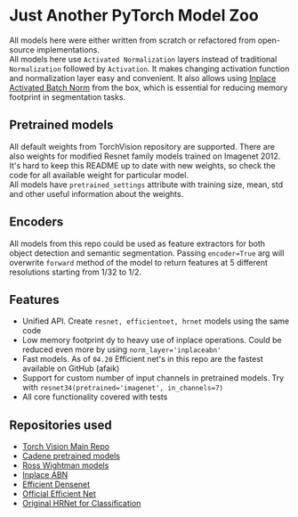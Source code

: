 # Just Another PyTorch Model Zoo
All models here were either written from scratch or refactored from open-source implementations.  
All models here use `Activated Normalization` layers instead of traditional `Normalization` followed by `Activation`. It makes changing activation function and normalization layer easy and convenient. It also allows using [Inplace Activated Batch Norm](https://github.com/mapillary/inplace_abn) from the box, which is essential for reducing memory footprint in segmentation tasks.

## Pretrained models
All default weights from TorchVision repository are supported. There are also weights for modified Resnet family models trained on Imagenet 2012. It's hard to keep this README up to date with new weights, so check the code for all available weight for particular model.  
All models have `pretrained_settings` attribute with training size, mean, std and other useful information about the weights.

## Encoders  
All models from this repo could be used as feature extractors for both object detection and semantic segmentation. Passing `encoder=True` arg will overwrite `forward` method of the model to return features at 5 different resolutions starting from 1/32 to 1/2.

## Features
* Unified API. Create `resnet, efficientnet, hrnet` models using the same code
* Low memory footprint dy to heavy use of inplace operations. Could be reduced even more by using `norm_layer='inplaceabn'`
* Fast models. As of `04.20` Efficient net's in this repo are the fastest available on GitHub (afaik)
* Support for custom number of input channels in pretrained models. Try with `resnet34(pretrained='imagenet', in_channels=7)`
* All core functionality covered with tests


## Repositories used
* [Torch Vision Main Repo](https://github.com/pytorch/vision)  
* [Cadene pretrained models](https://github.com/Cadene/pretrained-models.pytorch/)
* [Ross Wightman models](https://github.com/rwightman/pytorch-image-models/)
* [Inplace ABN](https://github.com/mapillary/inplace_abn)
* [Efficient Densenet](https://github.com/gpleiss/efficient_densenet_pytorch)
* [Official Efficient Net](https://github.com/tensorflow/tpu/tree/master/models/official/efficientnet)  
* [Original HRNet for Classification](https://github.com/HRNet/HRNet-Image-Classification)